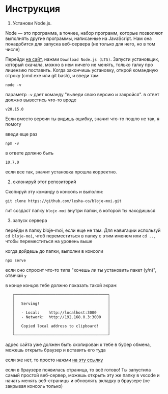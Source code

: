# Инструкция

1. Установи Node.js.

Node — это программа, а точнее, набор программ, которые позволяют выполнять другие программы, написанные на JavaScript. Нам она понадобится для запуска веб-сервера (не только для него, но в том числе)

Перейди [на сайт](https://nodejs.org/), нажми `Download Node.js (LTS)`.
Запусти установщик, который скачала, можно в нем ничего не менять, только галку про лицензию поставить. Когда закончишь установку, открой командную строку (cmd.exe или git bash), и введи там 

```shell
node -v
```
параметр `-v` дает команду "выведи свою версию и закройся". в ответ должно вывестись что-то вроде

```
v20.15.0
```

Если вместо версии ты видишь ошибку, значит что-то пошло не так, я помогу

введи еще раз 
```shell
npm -v
```
в ответе должно быть 
```
10.7.0
```

если все так, значит установка прошла корректно.


2. склонируй этот репозиторий 

Скопируй эту команду в консоль и выполни:
```shell
git clone https://github.com/lesha-co/bloje-moi.git
```

гит создаст папку `bloje-moi` внутри папки, в которой ты находишься

3. запуск сервера

перейди в папку bloje-moi, если еще не там. Для навигации используй `cd bloje-moi`, чтоб переместиться в папку с этим именем или `cd ..`, чтобы переместиться на уровень выше

когда дойдешь до папки, выполни в консоли

```
npx serve 
```

если оно спросит что-то типа "хочешь ли ты установить пакет (y/n)", отвечай `y`

в конце концов тебе должно показать такой экран:

```
   ┌─────────────────────────────────────────┐
   │                                         │
   │   Serving!                              │
   │                                         │
   │   - Local:    http://localhost:3000     │
   │   - Network:  http://192.168.0.3:3000   │
   │                                         │
   │   Copied local address to clipboard!    │
   │                                         │
   └─────────────────────────────────────────┘
```

адрес сайта уже должен быть скопирован к тебе в буфер обмена, можешь открыть браузер и вставить его туда

если же нет, то просто нажми [на эту ссылку](http://localhost:3000)

если в браузере появилась страница, то всё готово! Ты запустила самый простой веб-сервер, можешь открыть эту же папку в vscode и начать менять веб-страницы и обновлять вкладку в браузере (не закрывая консоль только)